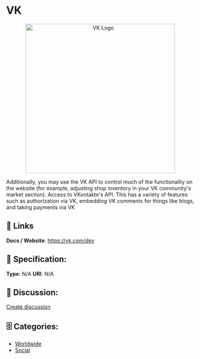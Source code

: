 # VK
<p align="center">
    <img width="400" src="https://raw.githubusercontent.com/apis-list/apis-list/main/apis/vk/logo_256x256.png" alt="VK Logo"/>
</p>

Additionally, you may use the VK API to control much of the functionality on the website (for example, adjusting shop inventory in your VK community's market section). Access to VKontakte's API. This has a variety of features such as authorization via VK, embedding VK comments for things like blogs, and taking payments via VK

##  🔗 Links
**Docs / Website**: https://vk.com/dev

## 🧬 Specification:
**Type**:  N/A 
**URI**:  N/A 

## 💬 Discussion:
[Create discussion](https://github.com/apis-list/apis-list/discussions/new)

## 🗄️ Categories:
- [Worldwide](https://github.com/apis-list/apis-list#worldwide)
- [Social](https://github.com/apis-list/apis-list#social)



